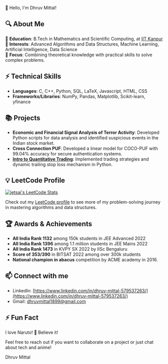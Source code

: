 👋 Hello, I'm Dhruv Mittal!

## 🔍 About Me
🏫 **Education**: B.Tech in Mathematics and Scientific Computing, at [IIT Kanpur](https://www.iitk.ac.in/)  
🧠 **Interests**: Advanced Algorithms and Data Structures, Machine Learning, Artificial Intelligence, Data Science  
🎯 **Focus**: Combining theoretical knowledge with practical skills to solve complex problems.

## ⚡ Technical Skills
- **Languages**: C, C++, Python, SQL, LaTeX, Javascript, HTML, CSS
- **Frameworks/Libraries**: NumPy, Pandas, Matplotlib, Scikit-learn, yfinance

## 📚 Projects
- **Economic and Financial Signal Analysis of Terror Activity**: Developed Python scripts for data analysis and identified suspicious events in the Indian stock market.
- **Cross Connection PUF**: Developed a linear model for COCO-PUF with 99.04% accuracy for secure authentication systems.
- **[Intro to Quantitative Trading](https://github.com/yourusername/project1)**: Implemented trading strategies and dynamic trailing stop loss mechanism in Python.

## 💡 LeetCode Profile 
[![jetsai's LeetCode Stats](https://leetcode-stats.vercel.app/api?username=mdhruv22&theme=dark)](https://github.com/JeremyTsaii/leetcode-stats)

Check out my [LeetCode profile](https://leetcode.com/mdhruv22) to see more of my problem-solving journey in mastering algorithms and data structures.

## 🏆 Awards & Achievements
- **All India Rank 1132** among 150k students in JEE Advanced 2022
- **All India Rank 1396** among 1.1 million students in JEE Mains 2022
- **All India Rank 1473** in KVPY SX 2022 by IISc Bengaluru
- **Score of 353/390** in BITSAT 2022 among over 300k students
- **National champion in abacus** competition by ACME academy in 2016.


## 📫 Connect with me
- LinkedIn: [https://www.linkedin.com/in/dhruv-mittal-579537263/](https://www.linkedin.com/in/dhruv-mittal-579537263/)
- Gmail: [dhruvmittal1899@gmail.com](mailto:dhruvmittal1899@gmail.com)



## ⚡ Fun Fact
I love Naruto! 🍥 Believe it!


Feel free to reach out if you want to collaborate on a project or just chat about tech and anime!

Dhruv Mittal

